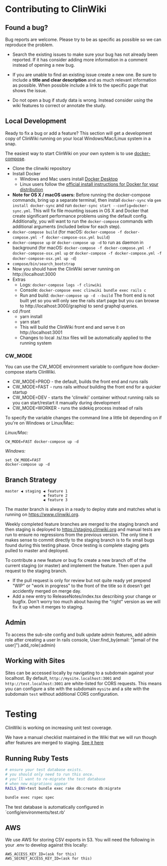 # Contributing to ClinWiki

## Found a bug?

Bug reports are welcome. Please try to be as specific as possible so we can reproduce the problem.

- Search the existing issues to make sure your bug has not already been reported. If it has consider adding more information in a comment instead of opening a new bug.

- If you are unable to find an existing issue create a new one. Be sure to include a **title and clear description** and as much relevant information as possible. When possible include a link to the specific page that shows the issue.

- Do not open a bug if study data is wrong. Instead consider _using_ the wiki features to correct or annotate the study.

## Local Development

Ready to fix a bug or add a feature? This section will get a development copy of ClinWiki running on your local Windows/Mac/Linux system in a snap.

The easiest way to start ClinWiki on your own system is to use [docker-compose](https://docs.docker.com/compose/).

- Clone the clinwiki repository
- Install Docker
  - Windows and Mac users install [Docker Desktop](https://www.docker.com/products/docker-desktop)
  - Linux users follow the [official install instructions for Docker for your distribution](https://docs.docker.com/install/#supported-platforms)
- **Note for OS X / macOS users:** Before running the docker-compose commands, bring up a separate terminal, then install `docker-sync` via `gem install docker-sync` and run `docker-sync start --config=docker-sync.yml`. This will fix file mounting issues in OS X and Docker that create significant performance problems using the default config. Additionally, you will want to run the `docker-compose` commands with additional arguments (included below for each step). 
- `docker-compose build` (for macOS: `docker-compose -f docker-compose.yml -f docker-compose-osx.yml build`)
- `docker-compose up` or `docker-compose up -d` to run as daemon in background (for macOS: `docker-compose -f docker-compose.yml -f docker-compose-osx.yml up` or `docker-compose -f docker-compose.yml -f docker-compose-osx.yml up -d`)
- `compose/bin/search_bootstrap`
- Now you should have the ClinWiki server running on http://localhost:3000
- Extras
  - Logs: `docker-compose logs -f clinwiki`
  - Console: `docker-compose exec clinwiki bundle exec rails c`
  - Run and build: `docker-compose up -d --build`
    The front end is not built yet so you will only see the rails start page but you can browse to http://localhost:3000/graphiql to send graphql queries.
- cd /front
  - yarn install
  - yarn start
  - This will build the ClinWiki front end and serve it on http://localhost:3001
  - Changes to local .ts/.tsx files will be automatically applied to the running system

### CW_MODE

You can use the CW_MODE environment variable to configure how docker-compose starts ClinWiki.

- CW_MODE=PROD - the default, builds the front end and runs rails
- CW_MODE=FAST - runs rails *without* building the front end for a quicker startup
- CW_MODE=DEV - starts the 'clinwiki' container without running rails so you can start/restart it manually during development
- CW_MODE=WORKER - runs the sidekiq process instead of rails

To specify the variable changes the command line a little bit depending on if you're on Windows or Linux/Mac:

_Linux/Mac:_

```
CW_MODE=FAST docker-compose up -d
```

_Windows:_

```
set CW_MODE=FAST
docker-compose up -d
```

## Branch Strategy

```
master ◀ staging ◀ feature 1
                 ◀ feature 2
                 ◀ feature 3
```

The master branch is always in a ready to deploy state and matches what is running on https://www.clinwiki.org.

Weekly completed feature branches are merged to the staging branch and then staging is deployed to https://staging.clinwiki.org and manual tests are run to ensure no regressions from the previous version. The only time it makes sense to commit directly to the staging branch is to fix small bugs found during this testing phase. Once testing is complete staging gets pulled to master and deployed.

To contribute a new feature or bug fix create a new branch off of the current staging (or master) and implement the feature. Then open a pull request to the staging branch.

- If the pull request is only for review but not quite ready yet prepend "WIP" or "work in progress" to the front of the title so it doesn't get accidently merged on merge day.
- Add a new entry to ReleaseNotes/index.tsx describing your change or bugfix. Don't worry too much about having the "right" version as we will fix it up when it merges to staging.

## Admin

To access the sub-site config and bulk update admin features, add admin role after creating a user
In rails console, User.find_by(email: "[email of the user]").add_role(:admin)

## Working with Sites

Sites can be accessed locally by navigating to a subdomain against your localhost.
By default, `http://mysite.localhost:3001` and `http://test.localhost:3001` are
white-listed for CORS requests. This means you can configure a site with the subdomain
`mysite` and a site with the subdomain `test` without additional CORS configuration.

# Testing

ClinWiki is working on increasing unit test coverage.

We have a manual checklist maintained in the Wiki that
we will run though after features are merged to staging.
[See it here](https://github.com/clinwiki-org/clinwiki/wiki/Testing-Guide)

## Running Ruby Tests

```bash
# ensure your test database exists.
# you should only need to run this once.
# you'll want to re-migrate the test database
# when new migrations appear
RAILS_ENV=test bundle exec rake db:create db:migrate

bundle exec rspec spec
```

The test database is automatically configured
in `config/environments/test.rb'

## AWS

We use AWS for storing CSV exports in S3.
You will need the following in your .env to develop against this locally:

```
AWS_ACCESS_KEY_ID=(ask for this)
AWS_SECRET_ACCESS_KEY_ID=(ask for this)
```
